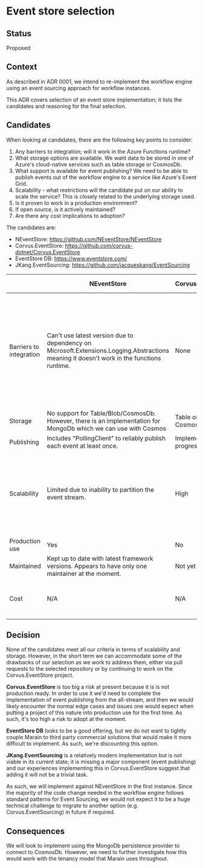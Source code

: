 # Event store selection

## Status

Proposed

## Context

As described in ADR 0001, we intend to re-implement the workflow engine using an event sourcing approach for workflow instances.

This ADR covers selection of an event store implementation; it lists the candidates and reasoning for the final selection.

## Candidates

When looking at candidates, there are the following key points to consider:
1. Any barriers to integration; will it work in the Azure Functions runtime?
2. What storage options are available. We want data to be stored in one of Azure's cloud-native services such as table storage or CosmosDb.
3. What support is available for event publishing? We need to be able to publish events out of the workflow engine to a service like Azure's Event Grid.
4. Scalability - what restrictions will the candidate put on our ability to scale the service? This is closely related to the underlying storage used.
5. Is it proven to work in a production environment?
6. If open source, is it actively maintained?
7. Are there any cost implications to adoption?

The candidates are:
- NEventStore: https://github.com/NEventStore/NEventStore
- Corvus.EventStore: https://github.com/corvus-dotnet/Corvus.EventStore
- EventStore DB: https://www.eventstore.com/
- JKang.EventSourcing: https://github.com/jacqueskang/EventSourcing

| | NEventStore | Corvus.EventStore | EventStore DB | JKang.EventSourcing |
|-|-|-|-|-|
| Barriers to integration | Can't use latest version due to dependency on Microsoft.Extensions.Logging.Abstractions meaning it doesn't work in the functions runtime.| None | Deployed as a standalone service - would increase the complexity of a Marain deployment. We'd also be tying Marain to a third party commercial product. | Lack of confidence. |
| Storage| No support for Table/Blob/CosmosDb. However, there is an implementation for MongoDb which we can use with Cosmos | Table or CosmosDb. | Native | CosmosDb, anything supported by EfCore. |
| Publishing | Includes "PollingClient" to reliably publish each event at least once. | Implementation in progress. | Native | Not implemented in framework. |
| Scalability | Limited due to inability to partition the event stream. | High | Docs discuss partitioning, vertical scaling, but hosted option is in preview with no published SLA. | Uncertain. |
| Production use | Yes | No | Yes | Uncertain. |
| Maintained | Kept up to date with latest framework versions. Appears to have only one maintainer at the moment. | Not yet | Yes | Sporadic; has only ever had one developer.|
| Cost | N/A | N/A | Smallest hosted Azure instance is ~£30ppm | N/A |

## Decision

None of the candidates meet all our criteria in terms of scalability and storage. However, in the short term we can accommodate some of the drawbacks of our selection as we work to address them, either via pull requests to the selected repository or by continuing to work on the Corvus.EventStore project.

**Corvus.EventStore** is too big a risk at present because it is is not production ready. In order to use it we'd need to complete the implementation of event publishing from the all-stream, and then we would likely encounter the normal edge cases and issues one would expect when putting a project of this nature into production use for the first time. As such, it's too high a risk to adopt at the moment.

**EventStore DB** looks to be a good offering, but we do not want to tightly couple Marain to third party commercial solutions that would make it more difficult to implement. As such, we're discounting this option.

**JKang.EventSourcing** is a relatively modern implementation but is not viable in its current state; it is missing a major component (event publishing) and our experiences implementing this in Corvus.EventStore suggest that adding it will not be a trivial task.

As such, we will implement against NEventStore in the first instance. Since the majority of the code change needed in the workflow engine follows standard patterns for Event Sourcing, we would not expect it to be a huge technical challenge to migrate to another option (e.g. Corvus.EventSourcing) in future if required.

## Consequences

We will look to implement using the MongoDb persistence provider to connect to CosmosDb. However, we need to further investigate how this would work with the tenancy model that Marain uses throughout.
